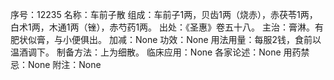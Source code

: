 序号：12235
名称：车前子散
组成：车前子1两，贝齿1两（烧赤），赤茯苓1两，白术1两，木通1两（锉），赤芍药1两。
出处：《圣惠》卷五十八。
主治：膏淋。有肥状似膏，与小便俱出。
加减：None
功效：None
用法用量：每服2钱，食前以温酒调下。
制备方法：上为细散。
临床应用：None
各家论述：None
用药禁忌：None
附注：None
